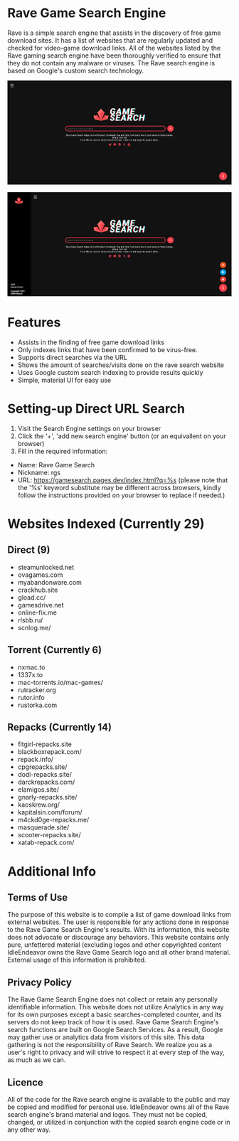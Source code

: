 # Rave Game Search Engine
Rave is a simple search engine that assists in the discovery of free game download sites. It has a list of websites that are regularly updated and checked for video-game download links.
All of the websites listed by the Rave gaming search engine have been thoroughly verified to ensure that they do not contain any malware or viruses.
The Rave search engine is based on Google's custom search technology.

![Screenshot of Rave Game Search Engine Homepage](img/ravesearch-homepage-pic.png)

![Screenshot of Rave Game Search Engine Homepage Dashboard](img/ravesearch-homepage-dashboard.png)

# Features
- Assists in the finding of free game download links
- Only indexes links that have been confirmed to be virus-free.
- Supports direct searches via the URL
- Shows the amount of searches/visits done on the rave search website
- Uses Google custom search indexing to provide results quickly
- Simple, material UI for easy use

# Setting-up Direct URL Search
1. Visit the Search Engine settings on your browser
2. Click the '+', 'add new search engine' button (or an equivallent on your browser)
3. Fill in the required information:
  - Name: Rave Game Search
  - Nickname: rgs
  - URL: https://gamesearch.pages.dev/index.html?q=%s (please note that the '%s' keyword substitute may be different across browsers, kindly follow the instructions provided on your browser to replace if needed.) 

# Websites Indexed (Currently 29)
## Direct (9)
- steamunlocked.net
- ovagames.com
- myabandonware.com
- crackhub.site
- gload.cc/
- gamesdrive.net
- online-fix.me
- rlsbb.ru/
- scnlog.me/
## Torrent (Currently 6)
- nxmac.to
- 1337x.to
- mac-torrents.io/mac-games/
- rutracker.org
- rutor.info
- rustorka.com
## Repacks (Currently 14)
- fitgirl-repacks.site
- blackboxrepack.com/
- repack.info/
- cpgrepacks.site/
- dodi-repacks.site/
- darckrepacks.com/
- elamigos.site/
- gnarly-repacks.site/
- kaoskrew.org/
- kapitalsin.com/forum/
- m4ckd0ge-repacks.me/
- masquerade.site/
- scooter-repacks.site/
- xatab-repack.com/

# Additional Info
## Terms of Use
The purpose of this website is to compile a list of game download links from external websites.
The user is responsible for any actions done in response to the Rave Game Search Engine's results.
With its information, this website does not advocate or discourage any behaviors. This website contains only pure, unfettered material (excluding logos and other copyrighted content
IdleEndeavor owns the Rave Game Search logo and all other brand material. External usage of this information is prohibited.

## Privacy Policy
The Rave Game Search Engine does not collect or retain any personally identifiable information.
This website does not utilize Analytics in any way for its own purposes except a basic searches-completed counter, and its servers do not keep track of how it is used.
Rave Game Search Engine's search functions are built on Google Search Services. As a result, Google may gather use or analytics data from visitors of this site. This data gathering is not the responsibility of Rave Search.
We realize you as a user's right to privacy and will strive to respect it at every step of the way, as much as we can.

## Licence
All of the code for the Rave search engine is available to the public and may be copied and modified for personal use.
IdleEndeavor owns all of the Rave search engine's brand material and logos. They must not be copied, changed, or utilized in conjunction with the copied search engine code or in any other way.
